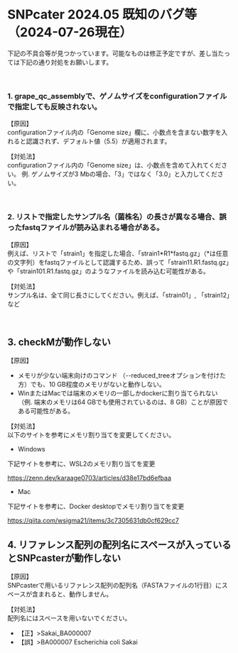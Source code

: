 # SNPcater 2024.05 既知のバグ等（2024-07-26現在）
下記の不具合等が見つかっています。可能なものは修正予定ですが、差し当たっては下記の通り対処をお願いします。

<br>

### 1. grape_qc_assemblyで、ゲノムサイズをconfigurationファイルで指定しても反映されない。

【原因】<br>
configurationファイル内の「Genome size」欄に、小数点を含まない数字を入れると認識されず、デフォルト値（5.5）が適用されます。

【対処法】<br>
configurationファイル内の「Genome size」は、小数点を含めて入れてください。
例. ゲノムサイズが3 Mbの場合、「3」ではなく「3.0」と入力してください。

<br>

### 2. リストで指定したサンプル名（菌株名）の長さが異なる場合、誤ったfastqファイルが読み込まれる場合がある。
【原因】<br>
例えば、リストで「strain1」を指定した場合、「strain1\*R1*fastq.gz」（*は任意の文字列）をfastqファイルとして認識するため、誤って「strain11.R1.fastq.gz」や「strain101.R1.fastq.gz」のようなファイルを読み込む可能性がある。

【対処法】<br>
サンプル名は、全て同じ長さにしてください。例えば、「strain01」, 「strain12」など

<br>

## 3. checkMが動作しない
【原因】
* メモリが少ない端末向けのコマンド （--reduced_treeオプションを付けた方）でも、10 GB程度のメモリがないと動作しない。
* WinまたはMacでは端末のメモリの一部しかdockerに割り当てられない（例. 端末のメモリは64 GBでも使用されているのは、8 GB）ことが原因である可能性がある。

【対処法】<br>
以下のサイトを参考にメモリ割り当てを変更してください。

* Windows

下記サイトを参考に、WSL2のメモリ割り当てを変更

https://zenn.dev/karaage0703/articles/d38e17bd6efbaa


* Mac

下記サイトを参考に、Docker desktopでメモリ割り当てを変更

https://qiita.com/wsigma21/items/3c7305631db0cf629cc7


## 4. リファレンス配列の配列名にスペースが入っているとSNPcasterが動作しない

【原因】<br>
SNPcasterで用いるリファレンス配列の配列名（FASTAファイルの1行目）にスペースが含まれると、動作しません。

【対処法】<br>
配列名にはスペースを用いないでください。

* 【正】>Sakai_BA000007
* 【誤】>BA000007 Escherichia coli Sakai
